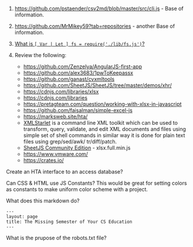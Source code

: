 1. https://github.com/pstaender/csv2md/blob/master/src/cli.js  - Base of information.

2. https://github.com/MrMikey59?tab=repositories  - another Base of information.

3. [What is ```[ Var | Let ] fs = require('./lib/fs.js')```?](https://github.com/MikeMyers59/MikeMyers59/blob/main/JS/Require%20FS.md)

4. Review the following:
    - https://github.com/Zenzelya/AngularJS-first-app 
    - https://github.com/alex3683/1pwToKeepassx 
    - https://github.com/ganast/cvxmltools 
    - https://github.com/SheetJS/SheetJS/tree/master/demos/xhr/ 
    - https://cdnjs.com/libraries/xlsx 
    - https://cdnjs.com/libraries 
    - https://pretagteam.com/question/working-with-xlsx-in-javascript 
    - https://github.com/faisalman/simple-excel-js 
    - https://marksweb.site/hta/
    - [XMLStarlet](https://sourceforge.net/projects/xmlstar/files/xmlstarlet/) is a command line XML toolkit which can be used to transform, query, validate, and edit XML documents and files using simple set of shell commands in similar way it is done for plain text files using grep/sed/awk/ tr/diff/patch.
    - [SheetJS Community Edition](https://docs.sheetjs.com/) - xlsx.full.min.js
    - https://www.vmware.com/
    - https://crates.io/

Create an HTA interface to an access database? 

Can CSS & HTML use JS Constants?  This would be great for setting colors as constants to make uniform color scheme with a project.

What does this markdown do?
```
---
layout: page
title: The Missing Semester of Your CS Education
---
```

What is the prupose of the robots.txt file?

